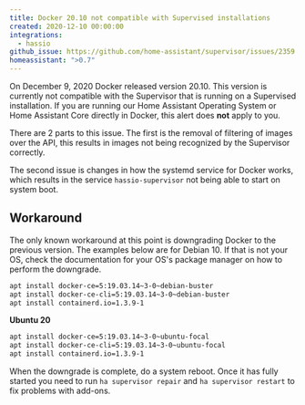 ```yaml
---
title: Docker 20.10 not compatible with Supervised installations
created: 2020-12-10 00:00:00
integrations:
  - hassio
github_issue: https://github.com/home-assistant/supervisor/issues/2359
homeassistant: ">0.7"
---
```


On December 9, 2020 Docker released version 20.10. This version is currently not compatible with the Supervisor that is running on a Supervised installation. If you are running our Home Assistant Operating System or Home Assistant Core directly in Docker, this alert does **not** apply to you.

There are 2 parts to this issue. The first is the removal of filtering of images over the API, this results in images not being recognized by the Supervisor correctly.

The second issue is changes in how the systemd service for Docker works, which results in the service `hassio-supervisor` not being able to start on system boot.

## Workaround

The only known workaround at this point is downgrading Docker to the previous version. The examples below are for Debian 10. If that is not your OS, check the documentation for your OS's package manager on how to perform the downgrade.

```bash
apt install docker-ce=5:19.03.14~3-0~debian-buster
apt install docker-ce-cli=5:19.03.14~3-0~debian-buster
apt install containerd.io=1.3.9-1
```

**Ubuntu 20**
```bash
apt install docker-ce=5:19.03.14~3-0~ubuntu-focal
apt install docker-ce-cli=5:19.03.14~3-0~ubuntu-focal
apt install containerd.io=1.3.9-1
```

When the downgrade is complete, do a system reboot. Once it has fully started you need to run `ha supervisor repair` and `ha supervisor restart` to fix problems with add-ons.
